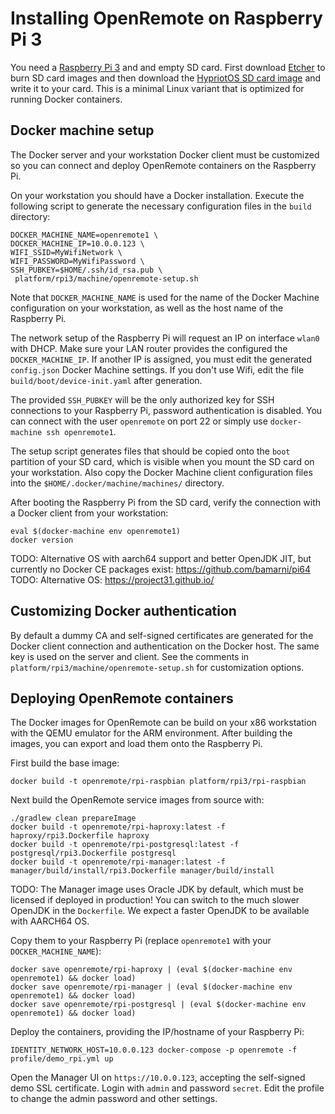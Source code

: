 # Installing OpenRemote on Raspberry Pi 3

You need a [Raspberry Pi 3](https://www.raspberrypi.org/products/raspberry-pi-3-model-b/) and and empty SD card. First download [Etcher](https://etcher.io/) to burn SD card images and then download the [HypriotOS SD card image](https://blog.hypriot.com/downloads/) and write it to your card. This is a minimal Linux variant that is optimized for running Docker containers.

## Docker machine setup

The Docker server and your workstation Docker client must be customized so you can connect and deploy OpenRemote containers on the Raspberry Pi.

On your workstation you should have a Docker installation. Execute the following script to generate the necessary configuration files in the `build` directory:

```
DOCKER_MACHINE_NAME=openremote1 \
DOCKER_MACHINE_IP=10.0.0.123 \
WIFI_SSID=MyWifiNetwork \
WIFI_PASSWORD=MyWifiPassword \
SSH_PUBKEY=$HOME/.ssh/id_rsa.pub \
 platform/rpi3/machine/openremote-setup.sh
```

Note that `DOCKER_MACHINE_NAME` is used for the name of the Docker Machine configuration on your workstation, as well as the host name of the Raspberry Pi.

The network setup of the Raspberry Pi will request an IP on interface `wlan0` with DHCP. Make sure your LAN router provides the configured the `DOCKER_MACHINE_IP`. If another IP is assigned, you must edit the generated `config.json` Docker Machine settings. If you don't use Wifi, edit the file `build/boot/device-init.yaml` after generation.

The provided `SSH_PUBKEY` will be the only authorized key for SSH connections to your Raspberry Pi, password authentication is disabled. You can connect with the user `openremote` on port 22 or simply use `docker-machine ssh openremote1`.

The setup script generates files that should be copied onto the `boot` partition of your SD card, which is visible when you mount the SD card on your workstation. Also copy the Docker Machine client configuration files into the `$HOME/.docker/machine/machines/` directory.

After booting the Raspberry Pi from the SD card, verify the connection with a Docker client from your workstation:

```
eval $(docker-machine env openremote1)
docker version
```

TODO: Alternative OS with aarch64 support and better OpenJDK JIT, but currently no Docker CE packages exist: https://github.com/bamarni/pi64
TODO: Alternative OS: https://project31.github.io/

## Customizing Docker authentication

By default a dummy CA and self-signed certificates are generated for the Docker client connection and authentication on the Docker host. The same key is used on the server and client. See the comments in `platform/rpi3/machine/openremote-setup.sh` for customization options.

## Deploying OpenRemote containers

The Docker images for OpenRemote can be build on your x86 workstation with the QEMU emulator for the ARM environment. After building the images, you can export and load them onto the Raspberry Pi.

First build the base image:

```
docker build -t openremote/rpi-raspbian platform/rpi3/rpi-raspbian
```

Next build the OpenRemote service images from source with:

```
./gradlew clean prepareImage
docker build -t openremote/rpi-haproxy:latest -f haproxy/rpi3.Dockerfile haproxy
docker build -t openremote/rpi-postgresql:latest -f postgresql/rpi3.Dockerfile postgresql
docker build -t openremote/rpi-manager:latest -f manager/build/install/rpi3.Dockerfile manager/build/install
```

TODO: The Manager image uses Oracle JDK by default, which must be licensed if deployed in production! You can switch to the much slower OpenJDK in the `Dockerfile`. We expect a faster OpenJDK to be available with AARCH64 OS.

Copy them to your Raspberry Pi (replace `openremote1` with your `DOCKER_MACHINE_NAME`):

```
docker save openremote/rpi-haproxy | (eval $(docker-machine env openremote1) && docker load)
docker save openremote/rpi-manager | (eval $(docker-machine env openremote1) && docker load)
docker save openremote/rpi-postgresql | (eval $(docker-machine env openremote1) && docker load)
```

Deploy the containers, providing the IP/hostname of your Raspberry Pi:

```
IDENTITY_NETWORK_HOST=10.0.0.123 docker-compose -p openremote -f profile/demo_rpi.yml up
```

Open the Manager UI on `https://10.0.0.123`, accepting the self-signed demo SSL certificate. Login with `admin` and password `secret`. Edit the profile to change the admin password and other settings.
